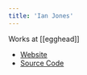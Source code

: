 ```yaml
---
title: 'Ian Jones'
---
```


Works at [[egghead]]

- [Website](ianjones.us)
- [Source Code](https://github.com/theianjones/blog)
